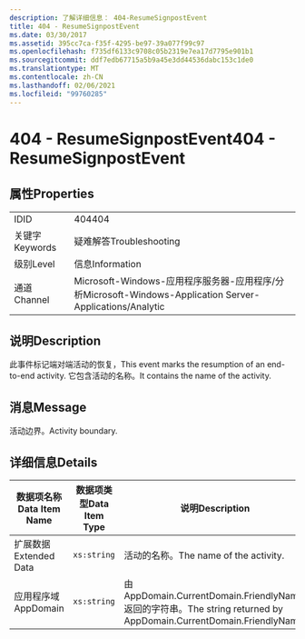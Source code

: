```yaml
---
description: 了解详细信息： 404-ResumeSignpostEvent
title: 404 - ResumeSignpostEvent
ms.date: 03/30/2017
ms.assetid: 395cc7ca-f35f-4295-be97-39a077f99c97
ms.openlocfilehash: f735df6133c9708c05b2319e7ea17d7795e901b1
ms.sourcegitcommit: ddf7edb67715a5b9a45e3dd44536dabc153c1de0
ms.translationtype: MT
ms.contentlocale: zh-CN
ms.lasthandoff: 02/06/2021
ms.locfileid: "99760285"
---
```

# <a name="404---resumesignpostevent"></a><span data-ttu-id="f02f3-103">404 - ResumeSignpostEvent</span><span class="sxs-lookup"><span data-stu-id="f02f3-103">404 - ResumeSignpostEvent</span></span>

## <a name="properties"></a><span data-ttu-id="f02f3-104">属性</span><span class="sxs-lookup"><span data-stu-id="f02f3-104">Properties</span></span>  
  
|||  
|-|-|  
|<span data-ttu-id="f02f3-105">ID</span><span class="sxs-lookup"><span data-stu-id="f02f3-105">ID</span></span>|<span data-ttu-id="f02f3-106">404</span><span class="sxs-lookup"><span data-stu-id="f02f3-106">404</span></span>|  
|<span data-ttu-id="f02f3-107">关键字</span><span class="sxs-lookup"><span data-stu-id="f02f3-107">Keywords</span></span>|<span data-ttu-id="f02f3-108">疑难解答</span><span class="sxs-lookup"><span data-stu-id="f02f3-108">Troubleshooting</span></span>|  
|<span data-ttu-id="f02f3-109">级别</span><span class="sxs-lookup"><span data-stu-id="f02f3-109">Level</span></span>|<span data-ttu-id="f02f3-110">信息</span><span class="sxs-lookup"><span data-stu-id="f02f3-110">Information</span></span>|  
|<span data-ttu-id="f02f3-111">通道</span><span class="sxs-lookup"><span data-stu-id="f02f3-111">Channel</span></span>|<span data-ttu-id="f02f3-112">Microsoft-Windows-应用程序服务器-应用程序/分析</span><span class="sxs-lookup"><span data-stu-id="f02f3-112">Microsoft-Windows-Application Server-Applications/Analytic</span></span>|  
  
## <a name="description"></a><span data-ttu-id="f02f3-113">说明</span><span class="sxs-lookup"><span data-stu-id="f02f3-113">Description</span></span>  

 <span data-ttu-id="f02f3-114">此事件标记端对端活动的恢复，</span><span class="sxs-lookup"><span data-stu-id="f02f3-114">This event marks the resumption of an end-to-end activity.</span></span> <span data-ttu-id="f02f3-115">它包含活动的名称。</span><span class="sxs-lookup"><span data-stu-id="f02f3-115">It contains the name of the activity.</span></span>  
  
## <a name="message"></a><span data-ttu-id="f02f3-116">消息</span><span class="sxs-lookup"><span data-stu-id="f02f3-116">Message</span></span>  

 <span data-ttu-id="f02f3-117">活动边界。</span><span class="sxs-lookup"><span data-stu-id="f02f3-117">Activity boundary.</span></span>  
  
## <a name="details"></a><span data-ttu-id="f02f3-118">详细信息</span><span class="sxs-lookup"><span data-stu-id="f02f3-118">Details</span></span>  
  
|<span data-ttu-id="f02f3-119">数据项名称</span><span class="sxs-lookup"><span data-stu-id="f02f3-119">Data Item Name</span></span>|<span data-ttu-id="f02f3-120">数据项类型</span><span class="sxs-lookup"><span data-stu-id="f02f3-120">Data Item Type</span></span>|<span data-ttu-id="f02f3-121">说明</span><span class="sxs-lookup"><span data-stu-id="f02f3-121">Description</span></span>|  
|--------------------|--------------------|-----------------|  
|<span data-ttu-id="f02f3-122">扩展数据</span><span class="sxs-lookup"><span data-stu-id="f02f3-122">Extended Data</span></span>|`xs:string`|<span data-ttu-id="f02f3-123">活动的名称。</span><span class="sxs-lookup"><span data-stu-id="f02f3-123">The name of the activity.</span></span>|  
|<span data-ttu-id="f02f3-124">应用程序域</span><span class="sxs-lookup"><span data-stu-id="f02f3-124">AppDomain</span></span>|`xs:string`|<span data-ttu-id="f02f3-125">由 AppDomain.CurrentDomain.FriendlyName 返回的字符串。</span><span class="sxs-lookup"><span data-stu-id="f02f3-125">The string returned by AppDomain.CurrentDomain.FriendlyName.</span></span>|
